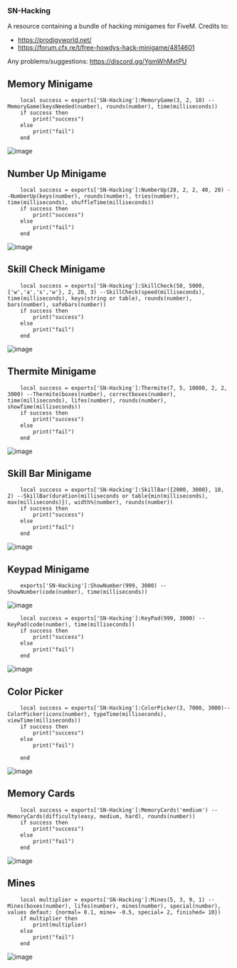 
### SN-Hacking
A resource containing a bundle of hacking minigames for FiveM.
Credits to:
 - https://prodigyworld.net/ 
  - https://forum.cfx.re/t/free-howdys-hack-minigame/4814601

Any problems/suggestions: https://discord.gg/YgmWhMxtPU

## Memory Minigame
```
    local success = exports['SN-Hacking']:MemoryGame(3, 2, 10) --MemoryGame(keysNeeded(number), rounds(number), time(milliseconds))
    if success then
        print("success")
    else
        print("fail")
    end
```
![image](https://github.com/skeletonnetworks/SN-Hacking/assets/54223504/eb4532ed-d6bc-4f22-a633-ac54ad3ef0e3)

## Number Up Minigame
```
    local success = exports['SN-Hacking']:NumberUp(28, 2, 2, 40, 20) --NumberUp(keys(number), rounds(number), tries(number), time(milliseconds), shuffleTime(milliseconds))
    if success then
        print("success")
    else
        print("fail")
    end
```
![image](https://github.com/skeletonnetworks/SN-Hacking/assets/54223504/6a47018d-0602-4cc0-8a10-afa7f7cd90f9)

## Skill Check Minigame

```
    local success = exports['SN-Hacking']:SkillCheck(50, 5000, {'w','a','s','w'}, 2, 20, 3) --SkillCheck(speed(milliseconds), time(milliseconds), keys(string or table), rounds(number), bars(number), safebars(number))
    if success then
        print("success")
    else
        print("fail")
    end
```
![image](https://github.com/skeletonnetworks/SN-Hacking/assets/54223504/dcad4620-5b4e-42bb-8ca0-4e6fd5859721)

## Thermite Minigame

```
    local success = exports['SN-Hacking']:Thermite(7, 5, 10000, 2, 2, 3000) --Thermite(boxes(number), correctboxes(number), time(milliseconds), lifes(number), rounds(number), showTime(milliseconds))
    if success then
        print("success")
    else
        print("fail")
    end
```
![image](https://github.com/skeletonnetworks/SN-Hacking/assets/54223504/7c1060da-bad4-4285-bcdc-1a6664fcc3a6)

## Skill Bar Minigame

```
    local success = exports['SN-Hacking']:SkillBar({2000, 3000}, 10, 2) --SkillBar(duration(milliseconds or table{min(milliseconds), max(milliseconds)}), width%(number), rounds(number))
    if success then
        print("success")
    else
        print("fail")
    end
```
![image](https://github.com/skeletonnetworks/SN-Hacking/assets/54223504/9056f766-f708-4dfa-98c8-1e96ac4a4a94)

## Keypad Minigame

```
    exports['SN-Hacking']:ShowNumber(999, 3000) --ShowNumber(code(number), time(milliseconds))
```
![image](https://github.com/skeletonnetworks/SN-Hacking/assets/54223504/7ab6bf59-2bf2-4ffd-920d-2df0dbb55a52)

```
    local success = exports['SN-Hacking']:KeyPad(999, 3000) --KeyPad(code(number), time(milliseconds))
    if success then
        print("success")
    else
        print("fail")
    end
```
![image](https://github.com/skeletonnetworks/SN-Hacking/assets/54223504/46b2a3c1-864f-4960-b37e-bfbd1b3e3bca)

## Color Picker

```
    local success = exports['SN-Hacking']:ColorPicker(3, 7000, 3000)--ColorPicker(icons(number), typeTime(milliseconds), viewTime(milliseconds))
    if success then
        print("success")
    else
        print("fail")

    end
```
![image](https://github.com/skeletonnetworks/SN-Hacking/assets/54223504/fb5dfa58-3f3e-4651-843d-af5970920e51)

## Memory Cards

```
    local success = exports['SN-Hacking']:MemoryCards('medium') --MemoryCards(difficulty(easy, medium, hard), rounds(number))
    if success then
        print("success")
    else
        print("fail")
    end
```
![image](https://github.com/skeletonnetworks/SN-Hacking/assets/54223504/5395bfb4-3cad-4983-93b1-bd5b20ab207c)

## Mines

```
    local multiplier = exports['SN-Hacking']:Mines(5, 3, 9, 1) --Mines(boxes(number), lifes(number), mines(number), special(number), values defaut: {normal= 0.1, mine= -0.5, special= 2, finished= 10})
    if multiplier then
        print(multiplier)
    else
        print("fail")
    end
```
![image](https://github.com/skeletonnetworks/SN-Hacking/assets/54223504/d180f288-f67a-462c-9957-e143b2555526)
